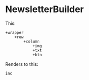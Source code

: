 # NewsletterBuilder

This:

    +wrapper
	    +row
		    +column
			    +img
				+txt
				+btn

Renders to this:

    inc
